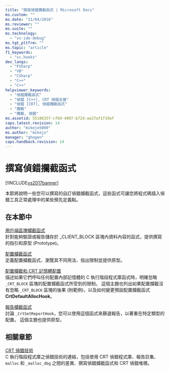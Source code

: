 ```yaml
---
title: "撰寫偵錯攔截函式 | Microsoft Docs"
ms.custom: ""
ms.date: "11/04/2016"
ms.reviewer: ""
ms.suite: ""
ms.technology: 
  - "vs-ide-debug"
ms.tgt_pltfrm: ""
ms.topic: "article"
f1_keywords: 
  - "vc.hooks"
dev_langs: 
  - "FSharp"
  - "VB"
  - "CSharp"
  - "C++"
  - "C++"
helpviewer_keywords: 
  - "偵錯攔截函式"
  - "偵錯 [C++], CRT 偵錯支援"
  - "偵錯 [CRT], 偵錯攔截函式"
  - "攔截"
  - "攔截, 偵錯"
ms.assetid: 5510635f-cf69-4907-b72d-ae27af1f19af
caps.latest.revision: 14
author: "mikejo5000"
ms.author: "mikejo"
manager: "ghogen"
caps.handback.revision: 14
---
```

# 撰寫偵錯攔截函式
[!INCLUDE[vs2017banner](../code-quality/includes/vs2017banner.md)]

本節將說明一些您可以撰寫的自訂偵錯攔截函式，這些函式可讓您將程式碼插入偵錯工具正常處理中的某些預先定義點。  
  
## 在本節中  
 [用戶端區塊攔截函式](../debugger/client-block-hook-functions.md)  
 針對能夠驗證或報告儲存於 \_CLIENT\_BLOCK 區塊內資料內容的函式，提供撰寫的指引和原型 \(Prototype\)。  
  
 [配置攔截函式](../debugger/allocation-hook-functions.md)  
 定義配置攔截函式、瀏覽其不同用法、指出限制並提供原型。  
  
 [配置攔截和 CRT 記憶體配置](../debugger/allocation-hooks-and-c-run-time-memory-allocations.md)  
 描述如果它們呼叫任何配置內部記憶體的 C 執行階段程式庫函式時，明確忽略 `_CRT_BLOCK` 區塊的配置攔截函式所受到的限制。  這個主題也列出如果配置攔截沒有忽略 `_CRT_BLOCK` 區塊的後果 \(附範例\)，以及如何變更預設配置攔截函式 **CrtDefaultAllocHook**。  
  
 [報告攔截函式](../debugger/report-hook-functions.md)  
 討論 `_CrtSetReportHook`，您可以使用這個函式來篩選報告，以著重在特定類型的配置。  這個主題也提供原型。  
  
## 相關章節  
 [CRT 偵錯技術](../debugger/crt-debugging-techniques.md)  
 C 執行階段程式庫之偵錯技術的連結，包括使用 CRT 偵錯程式庫、報告巨集、`malloc` 和 `_malloc_dbg` 之間的差異、撰寫偵錯攔截函式和 CRT 偵錯堆積。